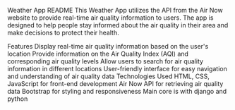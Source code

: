 Weather App README
This Weather App utilizes the API from the Air Now website to provide real-time air quality information to users. The app is designed to help people stay informed about the air quality in their area and make decisions to protect their health.

Features
Display real-time air quality information based on the user's location
Provide information on the Air Quality Index (AQI) and corresponding air quality levels
Allow users to search for air quality information in different locations
User-friendly interface for easy navigation and understanding of air quality data
Technologies Used
HTML, CSS, JavaScript for front-end development
Air Now API for retrieving air quality data
Bootstrap for styling and responsiveness
Main core is with django and python
